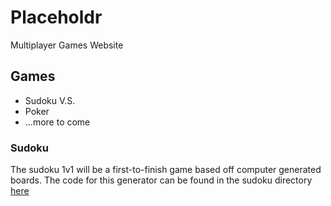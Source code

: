 # Placeholdr
Multiplayer Games Website

## Games

- Sudoku V.S.
- Poker
- ...more to come

### Sudoku

The sudoku 1v1 will be a first-to-finish game based off computer generated boards.
The code for this generator can be found in the sudoku directory [here](/sudoku/)
